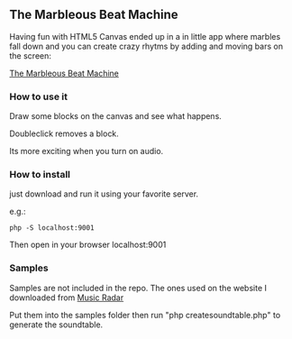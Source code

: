 ## The Marbleous Beat Machine

Having fun with HTML5 Canvas ended up in a in little app where marbles fall down and you can create crazy rhytms by adding and moving bars on the screen:

[The Marbleous Beat Machine](https://marble.hendrikgoebel.de)

### How to use it
Draw some blocks on the canvas and see what happens. 

Doubleclick removes a block.

Its more exciting when you turn on audio.


### How to install 
just download and run it using your favorite server.

e.g.:

```
php -S localhost:9001
```


Then open in your browser localhost:9001

### Samples
Samples are not included in the repo. The ones used on the website I downloaded from [Music Radar](https://www.musicradar.com/news/tech/free-music-samples-royalty-free-loops-hits-and-multis-to-download)

Put them into the samples folder
then run "php createsoundtable.php" to generate the soundtable. 


